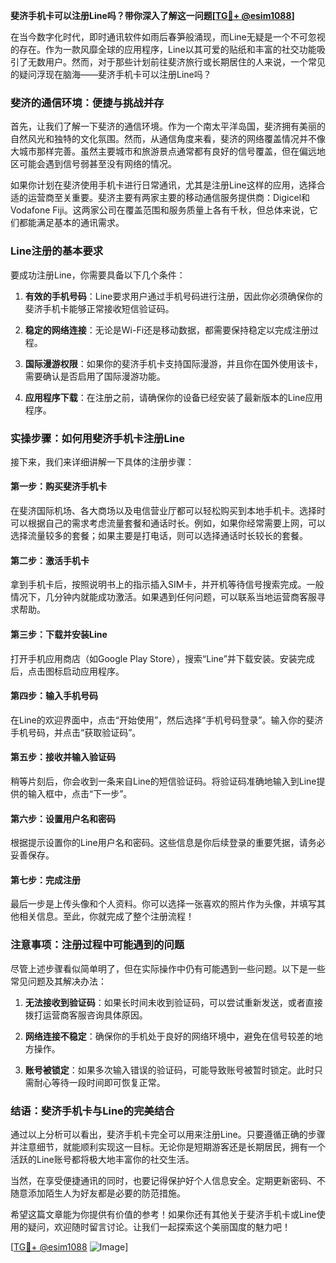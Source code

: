 **斐济手机卡可以注册Line吗？带你深入了解这一问题[[TG💪+ @esim1088](https://t.me/s/esim1088)]**

在当今数字化时代，即时通讯软件如雨后春笋般涌现，而Line无疑是一个不可忽视的存在。作为一款风靡全球的应用程序，Line以其可爱的贴纸和丰富的社交功能吸引了无数用户。然而，对于那些计划前往斐济旅行或长期居住的人来说，一个常见的疑问浮现在脑海——斐济手机卡可以注册Line吗？

### 斐济的通信环境：便捷与挑战并存

首先，让我们了解一下斐济的通信环境。作为一个南太平洋岛国，斐济拥有美丽的自然风光和独特的文化氛围。然而，从通信角度来看，斐济的网络覆盖情况并不像大城市那样完善。虽然主要城市和旅游景点通常都有良好的信号覆盖，但在偏远地区可能会遇到信号弱甚至没有网络的情况。

如果你计划在斐济使用手机卡进行日常通讯，尤其是注册Line这样的应用，选择合适的运营商至关重要。斐济主要有两家主要的移动通信服务提供商：Digicel和Vodafone Fiji。这两家公司在覆盖范围和服务质量上各有千秋，但总体来说，它们都能满足基本的通讯需求。

### Line注册的基本要求

要成功注册Line，你需要具备以下几个条件：

1. **有效的手机号码**：Line要求用户通过手机号码进行注册，因此你必须确保你的斐济手机卡能够正常接收短信验证码。
   
2. **稳定的网络连接**：无论是Wi-Fi还是移动数据，都需要保持稳定以完成注册过程。

3. **国际漫游权限**：如果你的斐济手机卡支持国际漫游，并且你在国外使用该卡，需要确认是否启用了国际漫游功能。

4. **应用程序下载**：在注册之前，请确保你的设备已经安装了最新版本的Line应用程序。

### 实操步骤：如何用斐济手机卡注册Line

接下来，我们来详细讲解一下具体的注册步骤：

#### 第一步：购买斐济手机卡

在斐济国际机场、各大商场以及电信营业厅都可以轻松购买到本地手机卡。选择时可以根据自己的需求考虑流量套餐和通话时长。例如，如果你经常需要上网，可以选择流量较多的套餐；如果主要是打电话，则可以选择通话时长较长的套餐。

#### 第二步：激活手机卡

拿到手机卡后，按照说明书上的指示插入SIM卡，并开机等待信号搜索完成。一般情况下，几分钟内就能成功激活。如果遇到任何问题，可以联系当地运营商客服寻求帮助。

#### 第三步：下载并安装Line

打开手机应用商店（如Google Play Store），搜索“Line”并下载安装。安装完成后，点击图标启动应用程序。

#### 第四步：输入手机号码

在Line的欢迎界面中，点击“开始使用”，然后选择“手机号码登录”。输入你的斐济手机号码，并点击“获取验证码”。

#### 第五步：接收并输入验证码

稍等片刻后，你会收到一条来自Line的短信验证码。将验证码准确地输入到Line提供的输入框中，点击“下一步”。

#### 第六步：设置用户名和密码

根据提示设置你的Line用户名和密码。这些信息是你后续登录的重要凭据，请务必妥善保存。

#### 第七步：完成注册

最后一步是上传头像和个人资料。你可以选择一张喜欢的照片作为头像，并填写其他相关信息。至此，你就完成了整个注册流程！

### 注意事项：注册过程中可能遇到的问题

尽管上述步骤看似简单明了，但在实际操作中仍有可能遇到一些问题。以下是一些常见问题及其解决办法：

1. **无法接收到验证码**：如果长时间未收到验证码，可以尝试重新发送，或者直接拨打运营商客服咨询具体原因。

2. **网络连接不稳定**：确保你的手机处于良好的网络环境中，避免在信号较差的地方操作。

3. **账号被锁定**：如果多次输入错误的验证码，可能导致账号被暂时锁定。此时只需耐心等待一段时间即可恢复正常。

### 结语：斐济手机卡与Line的完美结合

通过以上分析可以看出，斐济手机卡完全可以用来注册Line。只要遵循正确的步骤并注意细节，就能顺利实现这一目标。无论你是短期游客还是长期居民，拥有一个活跃的Line账号都将极大地丰富你的社交生活。

当然，在享受便捷通讯的同时，也要记得保护好个人信息安全。定期更新密码、不随意添加陌生人为好友都是必要的防范措施。

希望这篇文章能为你提供有价值的参考！如果你还有其他关于斐济手机卡或Line使用的疑问，欢迎随时留言讨论。让我们一起探索这个美丽国度的魅力吧！

[[TG💪+ @esim1088](https://t.me/s/esim1088) ![Image](https://i.postimg.cc/4NQfJmqS/Snipaste-2025-05-13-00-14-12.png)]